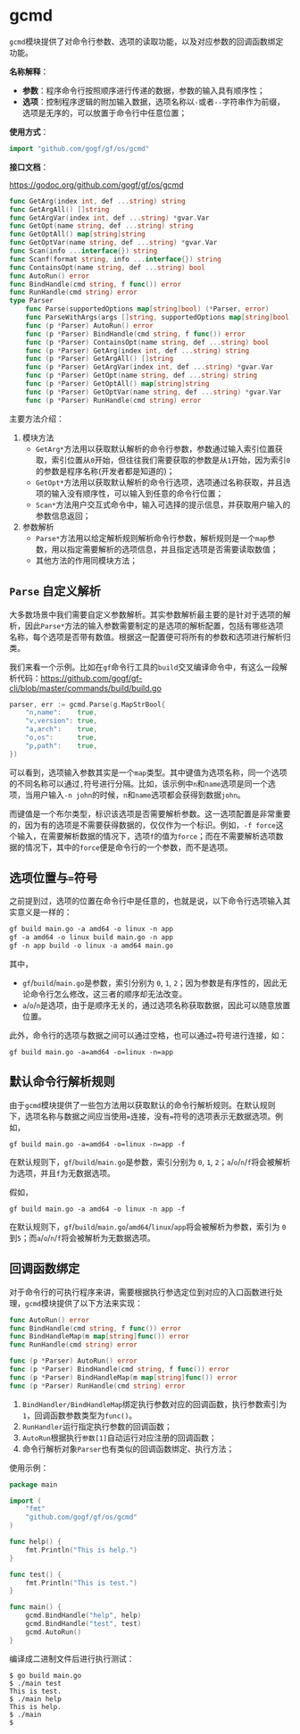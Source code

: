 # gcmd

`gcmd`模块提供了对命令行参数、选项的读取功能，以及对应参数的回调函数绑定功能。

**名称解释**：
- **参数**：程序命令行按照顺序进行传递的数据，参数的输入具有顺序性；
- **选项**：控制程序逻辑的附加输入数据，选项名称以`-`或者`--`字符串作为前缀，选项是无序的，可以放置于命令行中任意位置；

**使用方式**：
```go
import "github.com/gogf/gf/os/gcmd"
```

**接口文档**：

https://godoc.org/github.com/gogf/gf/os/gcmd

```go
func GetArg(index int, def ...string) string
func GetArgAll() []string
func GetArgVar(index int, def ...string) *gvar.Var
func GetOpt(name string, def ...string) string
func GetOptAll() map[string]string
func GetOptVar(name string, def ...string) *gvar.Var
func Scan(info ...interface{}) string
func Scanf(format string, info ...interface{}) string
func ContainsOpt(name string, def ...string) bool
func AutoRun() error
func BindHandle(cmd string, f func()) error
func RunHandle(cmd string) error
type Parser
    func Parse(supportedOptions map[string]bool) (*Parser, error)
    func ParseWithArgs(args []string, supportedOptions map[string]bool) (*Parser, error)
    func (p *Parser) AutoRun() error
    func (p *Parser) BindHandle(cmd string, f func()) error
    func (p *Parser) ContainsOpt(name string, def ...string) bool
    func (p *Parser) GetArg(index int, def ...string) string
    func (p *Parser) GetArgAll() []string
    func (p *Parser) GetArgVar(index int, def ...string) *gvar.Var
    func (p *Parser) GetOpt(name string, def ...string) string
    func (p *Parser) GetOptAll() map[string]string
    func (p *Parser) GetOptVar(name string, def ...string) *gvar.Var
    func (p *Parser) RunHandle(cmd string) error
```
主要方法介绍：
1. 模块方法
    - `GetArg*`方法用以获取默认解析的命令行参数，参数通过输入索引位置获取，索引位置从`0`开始，但往往我们需要获取的参数是从`1`开始，因为索引`0`的参数是程序名称(开发者都是知道的)；
    - `GetOpt*`方法用以获取默认解析的命令行选项，选项通过名称获取，并且选项的输入没有顺序性，可以输入到任意的命令行位置；
    - `Scan*`方法用户交互式命令中，输入可选择的提示信息，并获取用户输入的参数信息返回；
1. 参数解析
    - `Parse*`方法用以给定解析规则解析命令行参数，解析规则是一个`map`参数，用以指定需要解析的选项信息，并且指定选项是否需要读取数值；
    - 其他方法的作用同模块方法；

## `Parse` 自定义解析
大多数场景中我们需要自定义参数解析。其实参数解析最主要的是针对于选项的解析，因此`Parse*`方法的输入参数需要制定的是选项的解析配置，包括有哪些选项名称，每个选项是否带有数值。根据这一配置便可将所有的参数和选项进行解析归类。

我们来看一个示例。比如在`gf`命令行工具的`build`交叉编译命令中，有这么一段解析代码：https://github.com/gogf/gf-cli/blob/master/commands/build/build.go

```go
parser, err := gcmd.Parse(g.MapStrBool{
    "n,name":    true,
    "v,version": true,
    "a,arch":    true,
    "o,os":      true,
    "p,path":    true,
})
```
可以看到，选项输入参数其实是一个`map`类型。其中键值为选项名称，同一个选项的不同名称可以通过`,`符号进行分隔。比如，该示例中`n`和`name`选项是同一个选项，当用户输入`-n john`的时候，`n`和`name`选项都会获得到数据`john`。

而键值是一个布尔类型，标识该选项是否需要解析参数。这一选项配置是非常重要的，因为有的选项是不需要获得数据的，仅仅作为一个标识。例如，`-f force`这个输入，在需要解析数据的情况下，选项`f`的值为`force`；而在不需要解析选项数据的情况下，其中的`force`便是命令行的一个参数，而不是选项。

## 选项位置与`=`符号
之前提到过，选项的位置在命令行中是任意的，也就是说，以下命令行选项输入其实意义是一样的：
```html
gf build main.go -a amd64 -o linux -n app
gf -a amd64 -o linux build main.go -n app
gf -n app build -o linux -a amd64 main.go 
```
其中，
- `gf`/`build`/`main.go`是参数，索引分别为 `0`, `1`, `2`；因为参数是有序性的，因此无论命令行怎么修改，这三者的顺序却无法改变。
- `a`/`o`/`n`是选项，由于是顺序无关的，通过选项名称获取数据，因此可以随意放置位置。

此外，命令行的选项与数据之间可以通过空格，也可以通过`=`符号进行连接，如：
```
gf build main.go -a=amd64 -o=linux -n=app
```


## 默认命令行解析规则
由于`gcmd`模块提供了一些包方法用以获取默认的命令行解析规则。在默认规则下，选项名称与数据之间应当使用`=`连接，没有`=`符号的选项表示无数据选项。例如，
```
gf build main.go -a=amd64 -o=linux -n=app -f
```
在默认规则下，`gf`/`build`/`main.go`是参数，索引分别为 `0`, `1`, `2`；`a`/`o`/`n`/`f`将会被解析为选项，并且`f`为无数据选项。

假如，
```
gf build main.go -a amd64 -o linux -n app -f
```
在默认规则下，`gf`/`build`/`main.go`/`amd64`/`linux`/`app`将会被解析为参数，索引为 `0`到`5`；而`a`/`o`/`n`/`f`将会被解析为无数据选项。




## 回调函数绑定

对于命令行的可执行程序来讲，需要根据执行参选定位到对应的入口函数进行处理，`gcmd`模块提供了以下方法来实现：
```go
func AutoRun() error
func BindHandle(cmd string, f func()) error
func BindHandleMap(m map[string]func()) error
func RunHandle(cmd string) error

func (p *Parser) AutoRun() error
func (p *Parser) BindHandle(cmd string, f func()) error
func (p *Parser) BindHandleMap(m map[string]func()) error
func (p *Parser) RunHandle(cmd string) error
```

1. `BindHandler/BindHandleMap`绑定执行参数对应的回调函数，执行参数索引为`1`，回调函数参数类型为`func()`。
1. `RunHandler`运行指定执行参数的回调函数；
1. `AutoRun`根据执行`参数[1]`自动运行对应注册的回调函数； 
1. 命令行解析对象`Parser`也有类似的回调函数绑定、执行方法；

使用示例：
```go
package main

import (
    "fmt"
    "github.com/gogf/gf/os/gcmd"
)

func help() {
    fmt.Println("This is help.")
}

func test() {
    fmt.Println("This is test.")
}

func main() {
    gcmd.BindHandle("help", help)
    gcmd.BindHandle("test", test)
    gcmd.AutoRun()
}
```
编译成二进制文件后进行执行测试：
```shell
$ go build main.go 
$ ./main test
This is test.
$ ./main help
This is help.
$ ./main 
$ 
```







